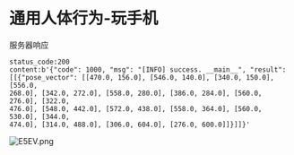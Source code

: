 # 通用人体行为-玩手机
服务器响应
```
status_code:200
content:b'{"code": 1000, "msg": "[INFO] success. __main__", "result":
[[{"pose_vector": [[470.0, 156.0], [546.0, 140.0], [340.0, 150.0], [556.0,
268.0], [342.0, 272.0], [558.0, 280.0], [386.0, 284.0], [560.0, 276.0], [322.0,
476.0], [548.0, 442.0], [572.0, 438.0], [558.0, 364.0], [560.0, 530.0], [344.0,
474.0], [314.0, 488.0], [306.0, 604.0], [276.0, 600.0]]}]]}'

```
![E5EV.png](https://img.cdn.loliloli.net/images/2023/07/24/E5EV.png)